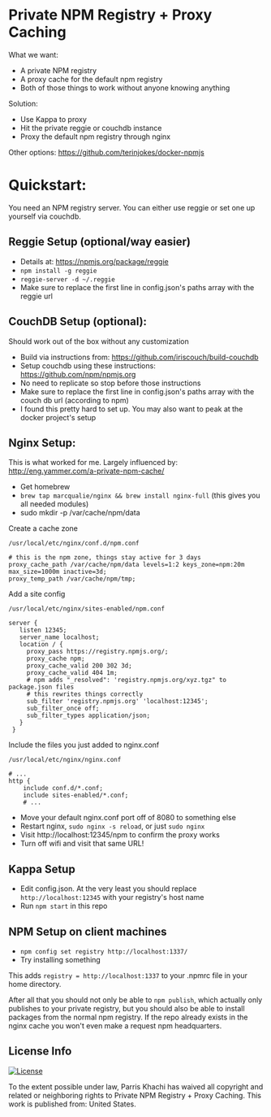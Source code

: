 Private NPM Registry + Proxy Caching
====

What we want:
- A private NPM registry
- A proxy cache for the default npm registry
- Both of those things to work without anyone knowing anything

Solution:
- Use Kappa to proxy
- Hit the private reggie or couchdb instance
- Proxy the default npm registry through nginx

Other options: https://github.com/terinjokes/docker-npmjs

Quickstart:
====

You need an NPM registry server. You can either use reggie or set one up yourself via couchdb.

Reggie Setup (optional/way easier)
----

- Details at: https://npmjs.org/package/reggie
- `npm install -g reggie`
- `reggie-server -d ~/.reggie`
- Make sure to replace the first line in config.json's paths array with the reggie url

CouchDB Setup (optional):
----

Should work out of the box without any customization

- Build via instructions from: https://github.com/iriscouch/build-couchdb
- Setup couchdb using these instructions: https://github.com/npm/npmjs.org
- No need to replicate so stop before those instructions
- Make sure to replace the first line in config.json's paths array with the couch db url (according to npm)
- I found this pretty hard to set up. You may also want to peak at the docker project's setup

Nginx Setup:
----

This is what worked for me. Largely influenced by: http://eng.yammer.com/a-private-npm-cache/

- Get homebrew
- `brew tap marcqualie/nginx && brew install nginx-full` (this gives you all needed modules)
- sudo mkdir -p /var/cache/npm/data

Create a cache zone

    /usr/local/etc/nginx/conf.d/npm.conf

    # this is the npm zone, things stay active for 3 days
    proxy_cache_path /var/cache/npm/data levels=1:2 keys_zone=npm:20m max_size=1000m inactive=3d;
    proxy_temp_path /var/cache/npm/tmp;

Add a site config

    /usr/local/etc/nginx/sites-enabled/npm.conf

    server {
       listen 12345;
       server_name localhost;
       location / {
         proxy_pass https://registry.npmjs.org/;
         proxy_cache npm;
         proxy_cache_valid 200 302 3d;
         proxy_cache_valid 404 1m;
         # npm adds "_resolved": 'registry.npmjs.org/xyz.tgz" to package.json files
         # this rewrites things correctly
         sub_filter 'registry.npmjs.org' 'localhost:12345';
         sub_filter_once off;
         sub_filter_types application/json;
       }
     }

Include the files you just added to nginx.conf

    /usr/local/etc/nginx/nginx.conf

    # ...
    http {
        include conf.d/*.conf;
        include sites-enabled/*.conf;
        # ...

- Move your default nginx.conf port off of 8080 to something else
- Restart nginx, `sudo nginx -s reload`, or just `sudo nginx`
- Visit http://localhost:12345/npm to confirm the proxy works
- Turn off wifi and visit that same URL!

Kappa Setup
----

- Edit config.json. At the very least you should replace
  `http://localhost:12345` with your registry's host name
- Run `npm start` in this repo

NPM Setup on client machines
----

- `npm config set registry http://localhost:1337/`
- Try installing something

This adds `registry = http://localhost:1337` to your .npmrc file in your home directory.

After all that you should not only be able to `npm publish`, which actually only publishes to your private registry, but you should also be able to install packages from the normal npm registry. If the repo already exists in the nginx cache you won't even make a request npm headquarters.


License Info
----
[![License](https://i.creativecommons.org/p/zero/1.0/80x15.png "License")](http://creativecommons.org/publicdomain/zero/1.0/)

To the extent possible under law, Parris Khachi has waived all copyright and related or neighboring rights to Private NPM Registry + Proxy Caching. This work is published from: United States.
